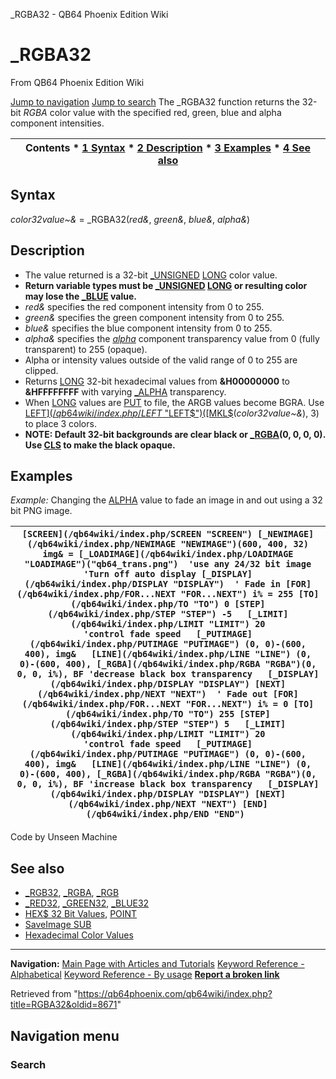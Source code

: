 


\_RGBA32 - QB64 Phoenix Edition Wiki








# \_RGBA32



From QB64 Phoenix Edition Wiki



[Jump to navigation](#mw-head)
[Jump to search](#searchInput)
The \_RGBA32 function returns the 32-bit *RGBA* color value with the specified red, green, blue and alpha component intensities.


  






| Contents * [1 Syntax](#Syntax) * [2 Description](#Description) * [3 Examples](#Examples) * [4 See also](#See_also) |
| --- |


## Syntax


*color32value~&* = \_RGBA32(*red&*, *green&*, *blue&*, *alpha&*)
  




## Description


* The value returned is a 32-bit [\_UNSIGNED](/qb64wiki/index.php/UNSIGNED "UNSIGNED") [LONG](/qb64wiki/index.php/LONG "LONG") color value.
* **Return variable types must be [\_UNSIGNED](/qb64wiki/index.php/UNSIGNED "UNSIGNED") [LONG](/qb64wiki/index.php/LONG "LONG") or resulting color may lose the [\_BLUE](/qb64wiki/index.php/BLUE "BLUE") value.**
* *red&* specifies the red component intensity from 0 to 255.
* *green&* specifies the green component intensity from 0 to 255.
* *blue&* specifies the blue component intensity from 0 to 255.
* *alpha&* specifies the [*alpha*](/qb64wiki/index.php/ALPHA "ALPHA") component transparency value from 0 (fully transparent) to 255 (opaque).
* Alpha or intensity values outside of the valid range of 0 to 255 are clipped.
* Returns [LONG](/qb64wiki/index.php/LONG "LONG") 32-bit hexadecimal values from **&H00000000** to **&HFFFFFFFF** with varying [\_ALPHA](/qb64wiki/index.php/ALPHA "ALPHA") transparency.
* When [LONG](/qb64wiki/index.php/LONG "LONG") values are [PUT](/qb64wiki/index.php/PUT "PUT") to file, the ARGB values become BGRA. Use [LEFT$](/qb64wiki/index.php/LEFT$ "LEFT$")([MKL$](/qb64wiki/index.php/MKL$ "MKL$")(*color32value~&*), 3) to place 3 colors.
* **NOTE: Default 32-bit backgrounds are clear black or [\_RGBA](/qb64wiki/index.php/RGBA "RGBA")(0, 0, 0, 0). Use [CLS](/qb64wiki/index.php/CLS "CLS") to make the black opaque.**


  




## Examples


*Example:* Changing the [ALPHA](/qb64wiki/index.php/ALPHA "ALPHA") value to fade an image in and out using a 32 bit PNG image.





| ``` [SCREEN](/qb64wiki/index.php/SCREEN "SCREEN") [_NEWIMAGE](/qb64wiki/index.php/NEWIMAGE "NEWIMAGE")(600, 400, 32)  img& = [_LOADIMAGE](/qb64wiki/index.php/LOADIMAGE "LOADIMAGE")("qb64_trans.png")  'use any 24/32 bit image 'Turn off auto display [_DISPLAY](/qb64wiki/index.php/DISPLAY "DISPLAY")  ' Fade in [FOR](/qb64wiki/index.php/FOR...NEXT "FOR...NEXT") i% = 255 [TO](/qb64wiki/index.php/TO "TO") 0 [STEP](/qb64wiki/index.php/STEP "STEP") -5   [_LIMIT](/qb64wiki/index.php/LIMIT "LIMIT") 20                          'control fade speed   [_PUTIMAGE](/qb64wiki/index.php/PUTIMAGE "PUTIMAGE") (0, 0)-(600, 400), img&   [LINE](/qb64wiki/index.php/LINE "LINE") (0, 0)-(600, 400), [_RGBA](/qb64wiki/index.php/RGBA "RGBA")(0, 0, 0, i%), BF 'decrease black box transparency   [_DISPLAY](/qb64wiki/index.php/DISPLAY "DISPLAY") [NEXT](/qb64wiki/index.php/NEXT "NEXT")  ' Fade out [FOR](/qb64wiki/index.php/FOR...NEXT "FOR...NEXT") i% = 0 [TO](/qb64wiki/index.php/TO "TO") 255 [STEP](/qb64wiki/index.php/STEP "STEP") 5   [_LIMIT](/qb64wiki/index.php/LIMIT "LIMIT") 20                          'control fade speed   [_PUTIMAGE](/qb64wiki/index.php/PUTIMAGE "PUTIMAGE") (0, 0)-(600, 400), img&   [LINE](/qb64wiki/index.php/LINE "LINE") (0, 0)-(600, 400), [_RGBA](/qb64wiki/index.php/RGBA "RGBA")(0, 0, 0, i%), BF 'increase black box transparency   [_DISPLAY](/qb64wiki/index.php/DISPLAY "DISPLAY") [NEXT](/qb64wiki/index.php/NEXT "NEXT") [END](/qb64wiki/index.php/END "END")  ``` |
| --- |


Code by Unseen Machine
  




## See also


* [\_RGB32](/qb64wiki/index.php/RGB32 "RGB32"), [\_RGBA](/qb64wiki/index.php/RGBA "RGBA"), [\_RGB](/qb64wiki/index.php/RGB "RGB")
* [\_RED32](/qb64wiki/index.php/RED32 "RED32"), [\_GREEN32](/qb64wiki/index.php/GREEN32 "GREEN32"), [\_BLUE32](/qb64wiki/index.php/BLUE32 "BLUE32")
* [HEX$ 32 Bit Values](/qb64wiki/index.php/HEX$_32_Bit_Values "HEX$ 32 Bit Values"), [POINT](/qb64wiki/index.php/POINT "POINT")
* [SaveImage SUB](/qb64wiki/index.php/SaveImage_SUB "SaveImage SUB")
* [Hexadecimal Color Values](http://www.w3schools.com/html/html_colornames.asp)


  






---


**Navigation:**
[Main Page with Articles and Tutorials](/qb64wiki/index.php/Main_Page "Main Page")
[Keyword Reference - Alphabetical](/qb64wiki/index.php/Keyword_Reference_-_Alphabetical "Keyword Reference - Alphabetical")
[Keyword Reference - By usage](/qb64wiki/index.php/Keyword_Reference_-_By_usage "Keyword Reference - By usage")
**[Report a broken link](https://qb64phoenix.com/forum/showthread.php?tid=2800)**  





Retrieved from "<https://qb64phoenix.com/qb64wiki/index.php?title=RGBA32&oldid=8671>"




## Navigation menu








### Search





















